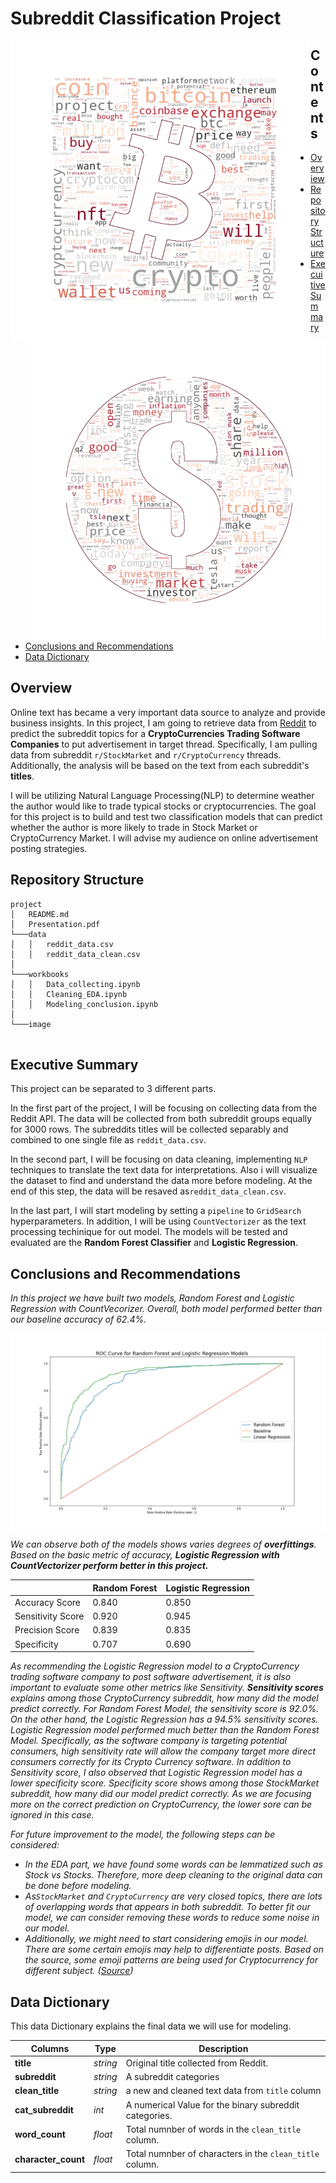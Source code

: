 
# Subreddit Classification Project

<a href="url"><img src="image/wordcloud_crypto.png" align="left" height="480" width="480"></a>
<a href="url"><img src="image/wordcloud_stock.png" align="right" height="480" width="480"></a>

## Contents
* [Overview](#Overview)
* [Repository Structure](#structure)
* [Execuitive Summary](#summary)
* [Conclusions and Recommendations](#conclusion)
* [Data Dictionary](#dictionary)

## Overview
Online text has became a very important data source to analyze and provide business insights.  In this project, I am going to retrieve data from
[Reddit](https://www.Reddit.com/) to predict the subreddit topics for a **CryptoCurrencies Trading Software Companies** to put advertisement in target thread. Specifically, I am pulling data from subreddit `r/StockMarket` and `r/CryptoCurrency` threads. Additionally, the analysis will be based on the text from each subreddit's **titles**. 
 
I will be utilizing Natural Language Processing(NLP) to determine weather the author would like to trade typical stocks or cryptocurrencies. The goal for this project is to build and test two classification models that can predict whether the author is more likely to trade in Stock Market or CryptoCurrency Market. I will advise my audience on online advertisement posting strategies.

<a id='structure'></a>
## Repository Structure
```
project
│   README.md
│   Presentation.pdf
└───data
│   │   reddit_data.csv
│   │   reddit_data_clean.csv
│   
└───workbooks
│   │   Data_collecting.ipynb
│   │   Cleaning_EDA.ipynb
│   │   Modeling_conclusion.ipynb
│   
└───image    
   
```
<a id='summary'></a>
## Executive Summary

This project can be separated to 3 different parts. 

In the first part of the project, I will be focusing on collecting data from the Reddit API. The data will be collected from both subreddit groups equally for 3000 rows. The subreddits titles will be collected separably and combined to one single file as `reddit_data.csv`.

In the second part, I will be focusing on data cleaning, implementing `NLP` techniques to translate the text data for interpretations. Also i will visualize the dataset to find and understand the data more before modeling. At the end of this step, the data will be resaved as`reddit_data_clean.csv`.

In the last part, I will start modeling by setting a `pipeline` to `GridSearch` hyperparameters. In addition, I will be using `CountVectorizer` as the text processing techinique for out model. The models will be tested and evaluated are the **Random Forest Classifier** and **Logistic Regression**. 

<a id='conclusion'></a>
## Conclusions and Recommendations

_In this project we have built two models, Random Forest and Logistic Regression with CountVecorizer. Overall, both model performed better than our baseline accuracy of 62.4%._

</a><a href="url"><img src="image/roc_curve.png" align="center"></a>

_We can observe both of the models shows varies degrees of **overfittings**. Based on the basic metric of accuracy, **Logistic Regression with CountVectorizer perform better in this project.**_


|  | Random Forest | Logistic Regression |
|---|---|---|
| Accuracy Score | 0.840 | 0.850 |
| Sensitivity Score | 0.920 | 0.945 |
| Precision Score | 0.839 | 0.835 |
| Specificity | 0.707 | 0.690 |

    
_As recommending the Logistic Regression model to a CryptoCurrency trading software company to post software advertisement, it is also important to evaluate some other metrics like Sensitivity. **Sensitivity scores** explains among those CryptoCurrency subreddit, how many did the model predict correctly. For Random Forest Model, the sensitivity score is 92.0%. On the other hand, the Logistic Regression has a 94.5% sensitivity scores. Logistic Regression model performed much better than the Random Forest Model. Specifically, as the software company is targeting potential consumers, high sensitivity rate will allow the company target more direct consumers correctly for its Crypto Currency software. In addition to Sensitivity score, I also observed that Logistic Regression model has a lower specificity score. Specificity score shows among those StockMarket subreddit, how many did our model predict correctly. As we are focusing more on the correct prediction on CryptoCurrency, the lower sore can be ignored in this case._ 


_For future improvement to the model, the following steps can be considered:_ 
- _In the EDA part, we have found some words can be lemmatized such as Stock vs Stocks. Therefore, more deep cleaning to the original data can be done before modeling._ 
- _As`StockMarket` and `CryptoCurrency` are very closed topics, there are lots of overlapping words that appears in both subreddit. To better fit our model, we can consider removing these words to reduce some noise in our model._
- _Additionally, we might need to start considering emojis in our model. There are some certain emojis may help to differentiate posts. Based on the source, some emoji patterns are being used for Cryptocurrency for different subject. ([Source](https://www.blockchaincenter.net/crypto-emoji-cheat-sheet/))_
<a id='dictionary'></a>
## Data Dictionary
This data Dictionary explains the final data we will use for modeling.

|Columns|Type|Description|
|---|---|---|
|**title**|*string*|Original title collected from Reddit.| 
|**subreddit**|*string*|A subreddit categories|
|**clean_title**|*string*|a new and cleaned text data from `title` column|
|**cat_subreddit**|*int*|A numerical Value for the binary subreddit categories.|
|**word_count**|*float*|Total numnber of words in the `clean_title` column.|
|**character_count**|*float*|Total numnber of characters in the `clean_title` column.|
